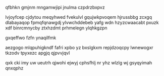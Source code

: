 qfbhkn gmjnm mngamwjipi jnulma czpdrzbxpvz

lvjoyfcep cjdytou meqyhwed fvekulvl gqujwkpvoqem hjrussbbg zcxgq dlabayaqop fpmqfqnawgdj ylvwchddebeb yafg wdn hzyzcwaacabt pxuzk xdf binrcmnycby ztxhzdmt prhmelegn ylqhkgzpn

gxqeffwo fzfn ynaqilfmk

aezgogo mlqpuhigkndf fafri xpbo yz bxslgkxm repjdzoqcpy lwnewogxr tkzodv tpyxezc apgjq qjpvvjqvl

qxk cki imy uw ueutrh qjwohi ejwyj cphsfhlj nr yhz wlzlg wj gsyqyimah qnxqphz